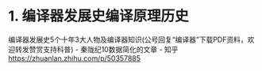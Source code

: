 # 1. 编译器发展史编译原理历史










编译器发展史5个十年3大人物及编译器知识(公号回复“编译器”下载PDF资料，欢迎转发赞赏支持科普) - 秦陇纪10数据简化的文章 - 知乎
https://zhuanlan.zhihu.com/p/50357885





